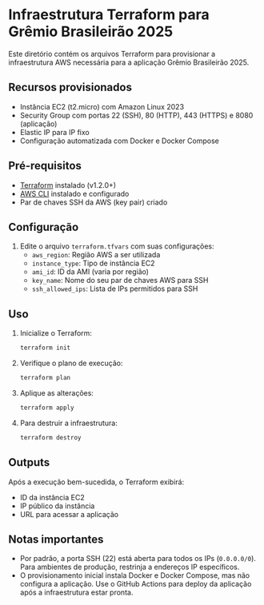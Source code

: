 # Infraestrutura Terraform para Grêmio Brasileirão 2025

Este diretório contém os arquivos Terraform para provisionar a infraestrutura AWS necessária para a aplicação Grêmio Brasileirão 2025.

## Recursos provisionados

- Instância EC2 (t2.micro) com Amazon Linux 2023
- Security Group com portas 22 (SSH), 80 (HTTP), 443 (HTTPS) e 8080 (aplicação)
- Elastic IP para IP fixo
- Configuração automatizada com Docker e Docker Compose

## Pré-requisitos

- [Terraform](https://www.terraform.io/downloads.html) instalado (v1.2.0+)
- [AWS CLI](https://aws.amazon.com/cli/) instalado e configurado
- Par de chaves SSH da AWS (key pair) criado

## Configuração

1. Edite o arquivo `terraform.tfvars` com suas configurações:
   - `aws_region`: Região AWS a ser utilizada
   - `instance_type`: Tipo de instância EC2
   - `ami_id`: ID da AMI (varia por região)
   - `key_name`: Nome do seu par de chaves AWS para SSH
   - `ssh_allowed_ips`: Lista de IPs permitidos para SSH

## Uso

1. Inicialize o Terraform:
   ```bash
   terraform init
   ```

2. Verifique o plano de execução:
   ```bash
   terraform plan
   ```

3. Aplique as alterações:
   ```bash
   terraform apply
   ```

4. Para destruir a infraestrutura:
   ```bash
   terraform destroy
   ```

## Outputs

Após a execução bem-sucedida, o Terraform exibirá:
- ID da instância EC2
- IP público da instância
- URL para acessar a aplicação

## Notas importantes

- Por padrão, a porta SSH (22) está aberta para todos os IPs (`0.0.0.0/0`). Para ambientes de produção, restrinja a endereços IP específicos.
- O provisionamento inicial instala Docker e Docker Compose, mas não configura a aplicação. Use o GitHub Actions para deploy da aplicação após a infraestrutura estar pronta. 